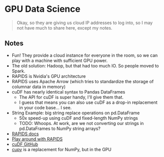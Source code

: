 # GPU Data Science

> Okay, so they are giving us cloud IP addresses to log into, so I may not have much to share here, except my notes.

## Notes

* Fun! They provide a cloud instance for everyone in the room, so we can play with a machine with sufficient GPU power.
* The old solution: Hadoop, but that had too much IO. So people moved to Spark.
* RAPIDS is Nvidia's GPU architecture
* RAPIDS uses Apache Arrow (which tries to standardize the storage of columnar data in memory)
* cuDF has nearly identical syntax to Pandas DataFrames
   * The API for cuDF is super handy, I'll give them that.
   * I guess that means you can also use cuDF as a drop-in replacement in your code base... I see.
* String Example: big string replace operations on pd.DataFrame
   * 50x speed-up using cuDF and fixed-length NumPy strings
   * TODO: Whoops. At work, are we not converting our strings in pd.DataFrames to NumPy string arrays?
* [RAPIDS docs](https://docs.rapids.ai/)
* [Play around with RAPIDS](https://rapids.ai/start.html)
* [cuDF GitHub](https://github.com/rapidsai/cudf)
* [cupy](https://cupy.chainer.org/) is a replacement for NumPy, but in the GPU


